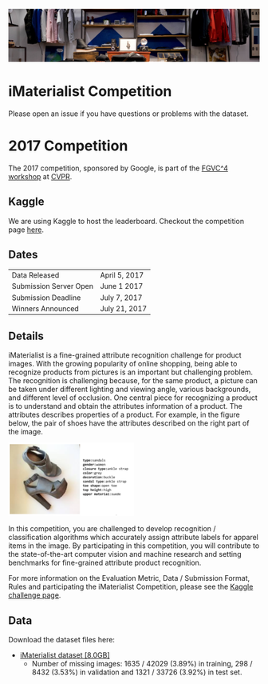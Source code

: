 ![Banner](./assets/banner.png)

# iMaterialist Competition 
Please open an issue if you have questions or problems with the dataset.

# 2017 Competition
The 2017 competition, sponsored by Google, is part of the [FGVC^4 workshop](http://fgvc.org) at [CVPR](http://cvpr2017.thecvf.com/). 

## Kaggle
We are using Kaggle to host the leaderboard. Checkout the competition page [here](https://www.kaggle.com/c/imaterialist-challenge-FGVC2017).

## Dates
|||
|----|---------------|
Data Released|April 5, 2017|
Submission Server Open |June 1 2017|
Submission Deadline|July 7, 2017|
Winners Announced|July 21, 2017|

## Details
iMaterialist is a fine-grained attribute recognition challenge for product images. With the growing popularity of online shopping, being able to recognize products from pictures is an important but challenging problem. The recognition is challenging because, for the same product, a picture can be taken under different lighting and viewing angle, various backgrounds, and different level of occlusion.  One central piece for recognizing a product is to understand and obtain the attributes information of a product. The attributes describes properties of a product. For example, in the figure below, the pair of shoes have the attributes described on the right part of the image.

<p align="left"><img src="./assets/shoe.png" width=50% height=50%/></p>

In this competition, you are challenged to develop recognition / classification algorithms which accurately assign attribute labels for apparel items in the image. By participating in this competition, you will contribute to the state-of-the-art computer vision and machine research and setting benchmarks for fine-grained attribute product recognition.

For more information on the Evaluation Metric, Data / Submission Format, Rules and participating the iMaterialist Competition, please see the [Kaggle challenge page](https://www.kaggle.com/c/imaterialist-challenge-FGVC2017).

## Data
Download the dataset files here:
* [iMaterialist dataset [8.0GB]](https://storage.googleapis.com/imat/imat_dataset2017.tar.gz)
    * Number of missing images: 1635 / 42029 (3.89%) in training, 298 / 8432 (3.53%) in validation and 1321 / 33726 (3.92%) in test set.